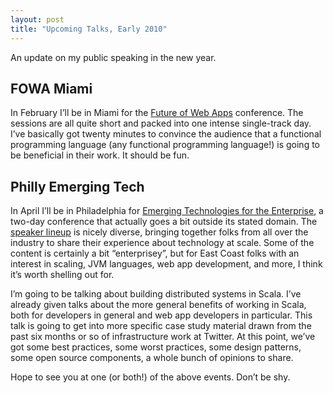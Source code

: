 ```yaml
---
layout: post
title: "Upcoming Talks, Early 2010"
---
```





An update on my public speaking in the new year.

FOWA Miami
----------

In February I’ll be in Miami for the [Future of Web Apps](http://events.carsonified.com/fowa/2010/miami) conference. The sessions are all quite short and packed into one intense single-track day. I’ve basically got twenty minutes to convince the audience that a functional programming language (any functional programming language!) is going to be beneficial in their work. It should be fun.

Philly Emerging Tech
--------------------

In April I’ll be in Philadelphia for [Emerging Technologies for the Enterprise](http://www.phillyemergingtech.com/), a two-day conference that actually goes a bit outside its stated domain. The [speaker lineup](http://www.phillyemergingtech.com/speakers) is nicely diverse, bringing together folks from all over the industry to share their experience about technology at scale. Some of the content is certainly a bit “enterprisey”, but for East Coast folks with an interest in scaling, JVM languages, web app development, and more, I think it’s worth shelling out for.

I’m going to be talking about building distributed systems in Scala. I’ve already given talks about the more general benefits of working in Scala, both for developers in general and web app developers in particular. This talk is going to get into more specific case study material drawn from the past six months or so of infrastructure work at Twitter. At this point, we’ve got some best practices, some worst practices, some design patterns, some open source components, a whole bunch of opinions to share.

Hope to see you at one (or both!) of the above events. Don’t be shy.
